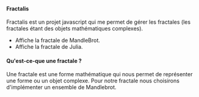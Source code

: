 #### Fractalis

Fractalis est un projet javascript qui me permet de gérer les fractales (les fractales étant des objets mathématiques complexes).
- Affiche la fractale de MandleBrot.
- Affiche la fractale de Julia.


#### Qu'est-ce-que une fractale ?
Une fractale est une forme mathématique qui nous permet de représenter une forme ou un objet complexe. Pour notre fractale nous choisirons d'implémenter un ensemble de Mandlebrot.